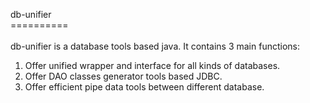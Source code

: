 db-unifier<br>
==========<br>
<br>
db-unifier is a database tools based java. It contains 3 main functions:<br>
1. Offer unified wrapper and interface for all kinds of databases.<br>
2. Offer DAO classes generator tools based JDBC.<br>
3. Offer efficient pipe data tools between different database.<br>